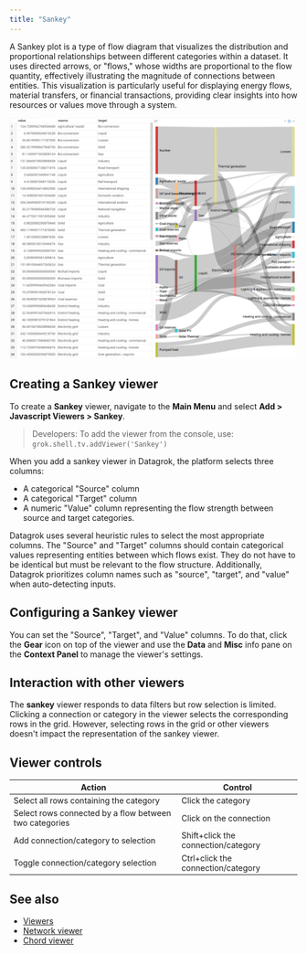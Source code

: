 ```yaml
---
title: "Sankey"
---
```

A Sankey plot is a type of flow diagram that visualizes the distribution and
proportional relationships between different categories within a dataset. It uses
directed arrows, or "flows," whose widths are proportional to the flow quantity,
effectively illustrating the magnitude of connections between entities. This
visualization is particularly useful for displaying energy flows, material
transfers, or financial transactions, providing clear insights into how resources
or values move through a system.

![Sankey viewer](img/sankey-viewer.png)

## Creating a Sankey viewer

To create a **Sankey** viewer, navigate to the **Main Menu**
and select **Add > Javascript Viewers > Sankey**.

> Developers: To add the viewer from the console, use:
`grok.shell.tv.addViewer('Sankey')`

When you add a sankey viewer in Datagrok, the platform selects three columns:

* A categorical "Source" column
* A categorical "Target" column
* A numeric "Value" column representing the flow strength between source
and target categories.

Datagrok uses several heuristic rules to select the most appropriate columns.
The "Source" and "Target" columns should contain categorical values representing
entities between which flows exist. They do not have to be identical but must
be relevant to the flow structure. Additionally, Datagrok prioritizes column
names such as "source", "target", and "value" when auto-detecting inputs.

## Configuring a Sankey viewer

You can set the "Source", "Target", and "Value" columns. To do that, click the
**Gear** icon on top of the viewer and use the **Data** and **Misc** info pane
on the **Context Panel** to manage the viewer's settings.

## Interaction with other viewers

The **sankey** viewer responds to data filters but row selection is limited.
Clicking a connection or category in the viewer selects the corresponding rows
in the grid. However, selecting rows in the grid or other viewers doesn't impact
the representation of the sankey viewer.

## Viewer controls

| Action                                                  | Control                            |
|---------------------------------------------------------|------------------------------------|
| Select all rows containing the category                 | Click the category                 |
| Select rows connected by a flow between two categories  | Click on the connection            |
| Add connection/category to selection                    | Shift+click the connection/category|
| Toggle connection/category selection                    | Ctrl+click the connection/category |

## See also

* [Viewers](../viewers/viewers.md)
* [Network viewer](network-diagram.md)
* [Chord viewer](chord.md)
